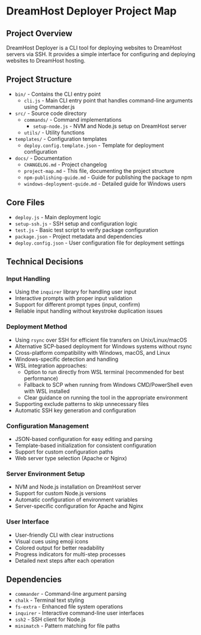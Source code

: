 # DreamHost Deployer Project Map

## Project Overview
DreamHost Deployer is a CLI tool for deploying websites to DreamHost servers via SSH. It provides a simple interface for configuring and deploying websites to DreamHost hosting.

## Project Structure
- `bin/` - Contains the CLI entry point
  - `cli.js` - Main CLI entry point that handles command-line arguments using Commander.js
- `src/` - Source code directory
  - `commands/` - Command implementations
    - `setup-node.js` - NVM and Node.js setup on DreamHost server
  - `utils/` - Utility functions
- `templates/` - Configuration templates
  - `deploy.config.template.json` - Template for deployment configuration
- `docs/` - Documentation
  - `CHANGELOG.md` - Project changelog
  - `project-map.md` - This file, documenting the project structure
  - `npm-publishing-guide.md` - Guide for publishing the package to npm
  - `windows-deployment-guide.md` - Detailed guide for Windows users

## Core Files
- `deploy.js` - Main deployment logic
- `setup-ssh.js` - SSH setup and configuration logic
- `test.js` - Basic test script to verify package configuration
- `package.json` - Project metadata and dependencies
- `deploy.config.json` - User configuration file for deployment settings

## Technical Decisions

### Input Handling
- Using the `inquirer` library for handling user input
- Interactive prompts with proper input validation
- Support for different prompt types (input, confirm)
- Reliable input handling without keystroke duplication issues

### Deployment Method
- Using `rsync` over SSH for efficient file transfers on Unix/Linux/macOS
- Alternative SCP-based deployment for Windows systems without rsync
- Cross-platform compatibility with Windows, macOS, and Linux
- Windows-specific detection and handling
- WSL integration approaches:
  - Option to run directly from WSL terminal (recommended for best performance)
  - Fallback to SCP when running from Windows CMD/PowerShell even with WSL installed
  - Clear guidance on running the tool in the appropriate environment
- Supporting exclude patterns to skip unnecessary files
- Automatic SSH key generation and configuration

### Configuration Management
- JSON-based configuration for easy editing and parsing
- Template-based initialization for consistent configuration
- Support for custom configuration paths
- Web server type selection (Apache or Nginx)

### Server Environment Setup
- NVM and Node.js installation on DreamHost server
- Support for custom Node.js versions
- Automatic configuration of environment variables
- Server-specific configuration for Apache and Nginx

### User Interface
- User-friendly CLI with clear instructions
- Visual cues using emoji icons
- Colored output for better readability
- Progress indicators for multi-step processes
- Detailed next steps after each operation

## Dependencies
- `commander` - Command-line argument parsing
- `chalk` - Terminal text styling
- `fs-extra` - Enhanced file system operations
- `inquirer` - Interactive command-line user interfaces
- `ssh2` - SSH client for Node.js
- `minimatch` - Pattern matching for file paths 